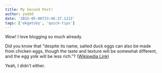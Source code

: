 ```yaml
---
title: My Second Post!
author: yoddd
date: '2015-05-06T23:46:37.121Z'
tags: ['okgatsby', 'quick-tips']
---
```


Wow! I love blogging so much already.

Did you know that "despite its name, salted duck eggs can also be made from
chicken eggs, though the taste and texture will be somewhat different, and the
egg yolk will be less rich."?
([Wikipedia Link](http://en.wikipedia.org/wiki/Salted_duck_egg))

Yeah, I didn't either.
